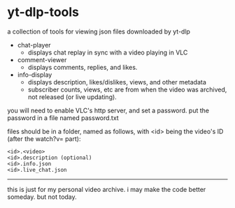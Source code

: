 # yt-dlp-tools
a collection of tools for viewing json files downloaded by yt-dlp

- chat-player
  - displays chat replay in sync with a video playing in VLC
- comment-viewer
  - displays comments, replies, and likes.
- info-display
  - displays description, likes/dislikes, views, and other metadata
  - subscriber counts, views, etc are from when the video was archived, not released (or live updating).
  


you will need to enable VLC's http server, and set a password. put the password in a file named password.txt

files should be in a folder, named as follows, with \<id> being the video's ID (after the watch?v= part):
```
<id>.<video>
<id>.description (optional)
<id>.info.json
<id>.live_chat.json
```


---
this is just for my personal video archive. i may make the code better someday. but not today.